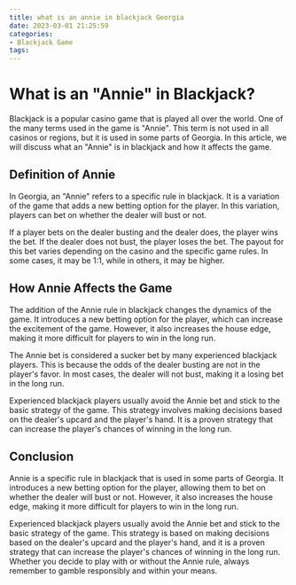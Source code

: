 ```yaml
---
title: what is an annie in blackjack Georgia
date: 2023-03-01 21:25:59
categories:
- Blackjack Game
tags:
---
```

# What is an "Annie" in Blackjack?

Blackjack is a popular casino game that is played all over the world. One of the many terms used in the game is "Annie". This term is not used in all casinos or regions, but it is used in some parts of Georgia. In this article, we will discuss what an "Annie" is in blackjack and how it affects the game.

## Definition of Annie

In Georgia, an "Annie" refers to a specific rule in blackjack. It is a variation of the game that adds a new betting option for the player. In this variation, players can bet on whether the dealer will bust or not.

If a player bets on the dealer busting and the dealer does, the player wins the bet. If the dealer does not bust, the player loses the bet. The payout for this bet varies depending on the casino and the specific game rules. In some cases, it may be 1:1, while in others, it may be higher.

## How Annie Affects the Game

The addition of the Annie rule in blackjack changes the dynamics of the game. It introduces a new betting option for the player, which can increase the excitement of the game. However, it also increases the house edge, making it more difficult for players to win in the long run.

The Annie bet is considered a sucker bet by many experienced blackjack players. This is because the odds of the dealer busting are not in the player's favor. In most cases, the dealer will not bust, making it a losing bet in the long run.

Experienced blackjack players usually avoid the Annie bet and stick to the basic strategy of the game. This strategy involves making decisions based on the dealer's upcard and the player's hand. It is a proven strategy that can increase the player's chances of winning in the long run.

## Conclusion

Annie is a specific rule in blackjack that is used in some parts of Georgia. It introduces a new betting option for the player, allowing them to bet on whether the dealer will bust or not. However, it also increases the house edge, making it more difficult for players to win in the long run.

Experienced blackjack players usually avoid the Annie bet and stick to the basic strategy of the game. This strategy is based on making decisions based on the dealer's upcard and the player's hand, and it is a proven strategy that can increase the player's chances of winning in the long run. Whether you decide to play with or without the Annie rule, always remember to gamble responsibly and within your means.